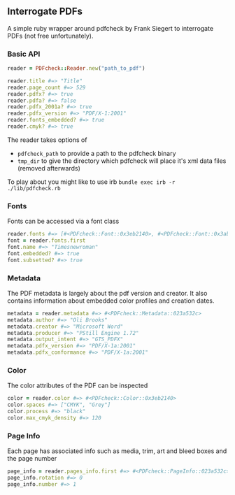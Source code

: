 ## Interrogate PDFs

A simple ruby wrapper around pdfcheck by Frank Siegert to interrogate PDFs (not free unfortunately).


### Basic API

```ruby
reader = PDFcheck::Reader.new("path_to_pdf")

reader.title #=> "Title"
reader.page_count #=> 529
reader.pdfx? #=> true
reader.pdfa? #=> false
reader.pdfx_2001a? #=> true
reader.pdfx_version #=> "PDF/X-1:2001"
reader.fonts_embedded? #=> true
reader.cmyk? #=> true

```

The reader takes options of

- `pdfcheck_path` to provide a path to the pdfcheck binary
- `tmp_dir` to give the directory which pdfcheck will place it's xml data files (removed afterwards)

To play about you might like to use irb `bundle exec irb -r ./lib/pdfcheck.rb`

### Fonts

Fonts can be accessed via a font class

```ruby
reader.fonts #=> [#<PDFcheck::Font::0x3eb2140>, #<PDFcheck::Font::0x3abaf140>]
font = reader.fonts.first
font.name #=> "Timesnewroman"
font.embedded? #=> true
font.subsetted? #=> true
```

### Metadata

The PDF metadata is largely about the pdf version and creator. It also contains information about embedded color profiles and creation dates.

```ruby
metadata = reader.metadata #=> #<PDFcheck::Metadata::023a532c>
metadata.author #=> "Oli Brooks"
metadata.creator #=> "Microsoft Word"
metadata.producer #=> "PStill Engine 1.72"
metadata.output_intent #=> "GTS_PDFX"
metadata.pdfx_version #=> "PDF/X-1a:2001"
metadata.pdfx_conformance #=> "PDF/X-1a:2001"

```

### Color

The color attributes of the PDF can be inspected

```ruby
color = reader.color #=> #<PDFcheck::Color::0x3eb2140>
color.spaces #=> ["CMYK", "Grey"]
color.process #=> "black"
color.max_cmyk_density #=> 120
```

### Page Info

Each page has associated info such as media, trim, art and bleed boxes and the page number

```ruby
page_info = reader.pages_info.first #=> #<PDFcheck::PageInfo::023a532c>
page_info.rotation #=> 0
page_info.number #=> 1
```